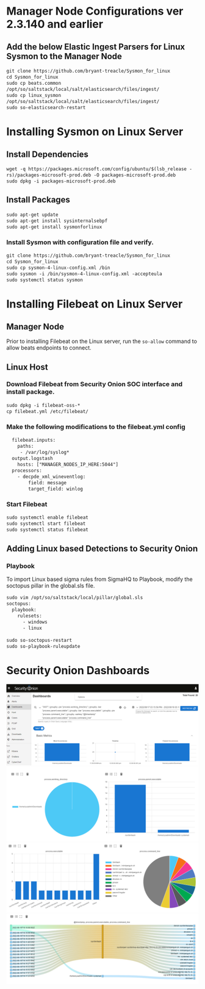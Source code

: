 # Manager Node Configurations ver 2.3.140 and earlier
## Add the below Elastic Ingest Parsers for Linux Sysmon to the Manager Node
```
git clone https://github.com/bryant-treacle/Sysmon_for_linux
cd Sysmon_for_linux
sudo cp beats.common /opt/so/saltstack/local/salt/elasticsearch/files/ingest/
sudo cp linux_sysmon /opt/so/saltstack/local/salt/elasticsearch/files/ingest/
sudo so-elasticsearch-restart
```
# Installing Sysmon on Linux Server
## Install Dependencies
```
wget -q https://packages.microsoft.com/config/ubuntu/$(lsb_release -rs)/packages-microsoft-prod.deb -O packages-microsoft-prod.deb
sudo dpkg -i packages-microsoft-prod.deb

```
## Install Packages
```
sudo apt-get update
sudo apt-get install sysinternalsebpf
sudo apt-get install sysmonforlinux
```
### Install Sysmon with configuration file and verify.
```
git clone https://github.com/bryant-treacle/Sysmon_for_linux
cd Sysmon_for_linux
sudo cp sysmon-4-linux-config.xml /bin
sudo sysmon -i /bin/sysmon-4-linux-config.xml -accepteula
sudo systemctl status sysmon
```
# Installing Filebeat on Linux Server
## Manager Node
Prior to installing Filebeat on the Linux server, run the `so-allow` command to allow beats endpoints to connect.

## Linux Host
### Download Filebeat from Security Onion SOC interface and install package.
```
sudo dpkg -i filebeat-oss-*
cp filebeat.yml /etc/filebeat/
```
### Make the following modifications to the filebeat.yml config
```
  filebeat.inputs:
    paths:
     - /var/log/syslog*
  output.logstash
    hosts: ["MANAGER_NODES_IP_HERE:5044"]
  processors:
    - decpde_xml_wineventlog:
        field: message
        target_field: winlog
```
### Start Filebeat
```
sudo systemctl enable filebeat
sudo systemctl start filebeat
sudo systemctl status filebeat
```
## Adding Linux based Detections to Security Onion
### Playbook
To import Linux based sigma rules from SigmaHQ to Playbook, modify the soctopus pillar in the global.sls file.
```
sudo vim /opt/so/saltstack/local/pillar/global.sls
soctopus:
  playbook:
    rulesets:
      - windows
      - linux

sudo so-soctopus-restart
sudo so-playbook-ruleupdate
```
# Security Onion Dashboards
![Screenshot](/images/Dashboard.png)
![Screenshot](/images/Dashboard2.png)
![Screenshot](/images/Dashboard3.png)
![Screenshot](/images/Dashboard4.png)
